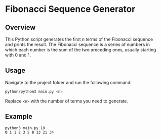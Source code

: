 # Fibonacci Sequence Generator

## Overview

This Python script generates the first n terms of the Fibonacci sequence and prints the result. The Fibonacci sequence is a series of numbers in which each number is the sum of the two preceding ones, usually starting with 0 and 1.

## Usage

Navigate to the project folder and run the following command.

```bash
python/python3 main.py <n>
```
Replace `<n>` with the number of terms you need to generate.

## Example
```bash
python3 main.py 10
0 1 1 2 3 5 8 13 21 34
```